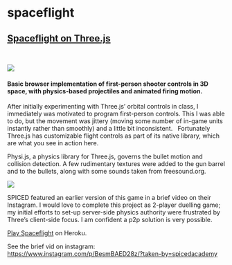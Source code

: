 # spaceflight

<a href="http://spaceflight.herokuapp.com/"><h2>Spaceflight on Three.js</h2></a>  

<img src="https://s3.amazonaws.com/fluxlymoppings/pics/Screen+Shot+2018-02-28+at+17.01.31.png">

<h4>Basic browser implementation of first-person shooter
controls in 3D space, with physics-based projectiles and
animated firing motion.</h4>

After initially experimenting with Three.js’ orbital controls in class, I immediately was motivated to program first-person controls. This I was able to do, but the movement was jittery (moving some number of in-game units instantly rather than smoothly) and a little bit inconsistent.   Fortunately Three.js has customizable flight controls as part of its native library, which are what you see in action here. 

Physi.js, a physics library for Three.js, governs the bullet motion and collision detection. A few rudimentary textures were added to the gun barrel and to the bullets, along with some sounds taken from freesound.org. 

<img src="https://s3.amazonaws.com/fluxlymoppings/pics/Screen+Shot+2018-02-28+at+17.01.15.png">

SPICED featured an earlier version of this game in a brief video on their Instagram. I would love to complete this project as 2-player duelling game; my initial efforts to set-up server-side physics authority were frustrated by Three’s client-side focus. I am confident a p2p solution is very possible. 

<a href="http://spaceflight.herokuapp.com/">Play Spaceflight</a> on Heroku.

See the brief vid on instagram:
https://www.instagram.com/p/BesmBAED28z/?taken-by=spicedacademy
